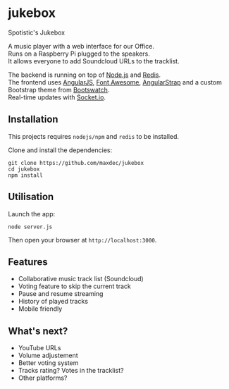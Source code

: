 jukebox
=======

Spotistic's Jukebox

A music player with a web interface for our Office.  
Runs on a Raspberry Pi plugged to the speakers.  
It allows everyone to add Soundcloud URLs to the tracklist.

The backend is running on top of [Node.js](http://nodejs.org/) and [Redis](http://redis.io/).  
The frontend uses [AngularJS](https://angularjs.org/), [Font Awesome](http://fontawesome.io/), [AngularStrap](http://mgcrea.github.io/angular-strap/) and a custom Bootstrap theme from [Bootswatch](http://bootswatch.com/superhero/).  
Real-time updates with [Socket.io](http://socket.io/).

## Installation
This projects requires `nodejs/npm` and `redis` to be installed.

Clone and install the dependencies:

```
git clone https://github.com/maxdec/jukebox
cd jukebox
npm install
```

## Utilisation
Launch the app:

```
node server.js
```
Then open your browser at `http://localhost:3000`.

## Features

- Collaborative music track list (Soundcloud)
- Voting feature to skip the current track
- Pause and resume streaming
- History of played tracks
- Mobile friendly

## What's next?

- YouTube URLs
- Volume adjustement
- Better voting system
- Tracks rating? Votes in the tracklist?
- Other platforms?